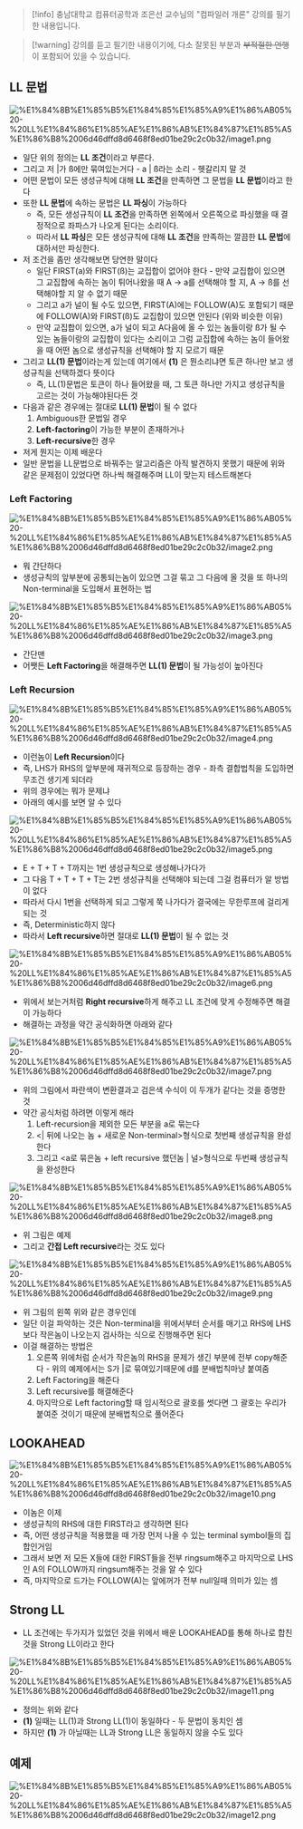 
> [!info] 충남대학교 컴퓨터공학과 조은선 교수님의 "컴파일러 개론" 강의를 필기한 내용입니다.

> [!warning] 강의를 듣고 필기한 내용이기에, 다소 잘못된 부분과 ~~부적절한 언행~~ 이 포함되어 있을 수 있습니다.

## LL 문법

![%E1%84%8B%E1%85%B5%E1%84%85%E1%85%A9%E1%86%AB05%20-%20LL%E1%84%86%E1%85%AE%E1%86%AB%E1%84%87%E1%85%A5%E1%86%B8%2006d46dffd8d6468f8ed01be29c2c0b32/image1.png](compiler.fall.2021.cse.cnu.ac.kr/images/05_06d46dffd8d6468f8ed01be29c2c0b32/image1.png)

- 일단 위의 정의는 **LL 조건**이라고 부른다.
- 그리고 저 |가 ß에만 묶여있는거다 - a | ß라는 소리 - 헷갈리지 말 것
- 어떤 문법이 모든 생성규칙에 대해 **LL 조건**을 만족하면 그 문법을 **LL 문법**이라고 한다
- 또한 **LL 문법**에 속하는 문법은 **LL 파싱**이 가능하다
	- 즉, 모든 생성규칙이 **LL 조건**을 만족하면 왼쪽에서 오른쪽으로 파싱했을 때 결정적으로 좌파스가 나오게 된다는 소리이다.
	- 따라서 **LL 파싱**은 모든 생성규칙에 대해 **LL 조건**을 만족하는 깔끔한 **LL 문법**에 대하서만 파싱한다.
- 저 조건을 좀만 생각해보면 당연한 말이다
	- 일단 FIRST(a)와 FIRST(ß)는 교집합이 없어야 한다 - 만약 교집합이 있으면 그 교집합에 속하는 놈이 튀어나왔을 때 A → a를 선택해야 할 지, A → ß를 선택해야할 지 알 수 없기 때문
	- 그리고 a가 널이 될 수도 있으면, FIRST(A)에는 FOLLOW(A)도 포함되기 때문에 FOLLOW(A)와 FIRST(ß)도 교집합이 있으면 안된다 (위와 비슷한 이유)
	- 만약 교집합이 있으면, a가 널이 되고 A다음에 올 수 있는 놈들이랑 ß가 될 수 있는 놈들이랑의 교집합이 있다는 소리이고 그럼 교집합에 속하는 놈이 들어왔을 때 어떤 놈으로 생성규칙을 선택해야 할 지 모르기 때문
- 그리고 **LL(1) 문법**이라는게 있는데 여기에서 **(1)** 은 뭔소리냐면 토큰 하나만 보고 생성규칙을 선택하겠다 뜻이다
	- 즉, LL(1)문법은 토큰이 하나 들어왔을 때, 그 토큰 하나만 가지고 생성규칙을 고르는 것이 가능해야된다든 것
- 다음과 같은 경우에는 절대로 **LL(1) 문법**이 될 수 없다
	1. Ambiguous한 문법일 경우
	2. **Left-factoring**이 가능한 부분이 존재하거나
	3. **Left-recursive**한 경우
- 저게 뭔지는 이제 배운다
- 일반 문법을 LL문법으로 바꿔주는 알고리즘은 아직 발견하지 못했기 때문에 위와 같은 문제점이 있었다면 하나씩 해결해주며 LL이 맞는지 테스트해본다

### Left Factoring

![%E1%84%8B%E1%85%B5%E1%84%85%E1%85%A9%E1%86%AB05%20-%20LL%E1%84%86%E1%85%AE%E1%86%AB%E1%84%87%E1%85%A5%E1%86%B8%2006d46dffd8d6468f8ed01be29c2c0b32/image2.png](compiler.fall.2021.cse.cnu.ac.kr/images/05_06d46dffd8d6468f8ed01be29c2c0b32/image2.png)

- 뭐 간단하다
- 생성규칙의 앞부분에 공통되는놈이 있으면 그걸 묶고 그 다음에 올 것을 또 하나의 Non-terminal을 도입해서 표현하는 법

![%E1%84%8B%E1%85%B5%E1%84%85%E1%85%A9%E1%86%AB05%20-%20LL%E1%84%86%E1%85%AE%E1%86%AB%E1%84%87%E1%85%A5%E1%86%B8%2006d46dffd8d6468f8ed01be29c2c0b32/image3.png](compiler.fall.2021.cse.cnu.ac.kr/images/05_06d46dffd8d6468f8ed01be29c2c0b32/image3.png)

- 간단맨
- 어쨋든 **Left Factoring**을 해결해주면 **LL(1) 문법**이 될 가능성이 높아진다

### Left Recursion

![%E1%84%8B%E1%85%B5%E1%84%85%E1%85%A9%E1%86%AB05%20-%20LL%E1%84%86%E1%85%AE%E1%86%AB%E1%84%87%E1%85%A5%E1%86%B8%2006d46dffd8d6468f8ed01be29c2c0b32/image4.png](compiler.fall.2021.cse.cnu.ac.kr/images/05_06d46dffd8d6468f8ed01be29c2c0b32/image4.png)

- 이런놈이 **Left Recursion**이다
- 즉, LHS가 RHS의 앞부분에 재귀적으로 등장하는 경우 - 좌측 결합법칙을 도입하면 무조건 생기게 되더라
- 위의 경우에는 뭐가 문제냐
- 아래의 예시를 보면 알 수 있다

![%E1%84%8B%E1%85%B5%E1%84%85%E1%85%A9%E1%86%AB05%20-%20LL%E1%84%86%E1%85%AE%E1%86%AB%E1%84%87%E1%85%A5%E1%86%B8%2006d46dffd8d6468f8ed01be29c2c0b32/image5.png](compiler.fall.2021.cse.cnu.ac.kr/images/05_06d46dffd8d6468f8ed01be29c2c0b32/image5.png)

- E + T + T + T까지는 1번 생성규칙으로 생성해나가다가
- 그 다음 T + T + T + T는 2번 생성규칙을 선택해야 되는데 그걸 컴퓨터가 알 방법이 없다
- 따라서 다시 1번을 선택하게 되고 그렇게 쭉 나가다가 결국에는 무한루프에 걸리게 되는 것
- 즉, Deterministic하지 않다
- 따라서 **Left recursive**하면 절대로 **LL(1) 문법**이 될 수 없는 것

![%E1%84%8B%E1%85%B5%E1%84%85%E1%85%A9%E1%86%AB05%20-%20LL%E1%84%86%E1%85%AE%E1%86%AB%E1%84%87%E1%85%A5%E1%86%B8%2006d46dffd8d6468f8ed01be29c2c0b32/image6.png](compiler.fall.2021.cse.cnu.ac.kr/images/05_06d46dffd8d6468f8ed01be29c2c0b32/image6.png)

- 위에서 보는거처럼 **Right recursive**하게 해주고 LL 조건에 맞게 수정해주면 해결이 가능하다
- 해결하는 과정을 약간 공식화하면 아래와 같다

![%E1%84%8B%E1%85%B5%E1%84%85%E1%85%A9%E1%86%AB05%20-%20LL%E1%84%86%E1%85%AE%E1%86%AB%E1%84%87%E1%85%A5%E1%86%B8%2006d46dffd8d6468f8ed01be29c2c0b32/image7.png](compiler.fall.2021.cse.cnu.ac.kr/images/05_06d46dffd8d6468f8ed01be29c2c0b32/image7.png)

- 위의 그림에서 파란색이 변환결과고 검은색 수식이 이 두개가 같다는 것을 증명한 것
- 약간 공식처럼 하려면 이렇게 해라
	1. Left-recursion을 제외한 모든 부분을 a로 묶는다
	2. <| 뒤에 나오는 놈 + 새로운 Non-terminal>형식으로 첫번째 생성규칙을 완성 한다
	3. 그리고 <a로 묶은놈 + left recursive 했던놈 | 널>형식으로 두번째 생성규칙을 완성한다

![%E1%84%8B%E1%85%B5%E1%84%85%E1%85%A9%E1%86%AB05%20-%20LL%E1%84%86%E1%85%AE%E1%86%AB%E1%84%87%E1%85%A5%E1%86%B8%2006d46dffd8d6468f8ed01be29c2c0b32/image8.png](compiler.fall.2021.cse.cnu.ac.kr/images/05_06d46dffd8d6468f8ed01be29c2c0b32/image8.png)

- 위 그림은 예제
- 그리고 **간접 Left recursive**라는 것도 있다

![%E1%84%8B%E1%85%B5%E1%84%85%E1%85%A9%E1%86%AB05%20-%20LL%E1%84%86%E1%85%AE%E1%86%AB%E1%84%87%E1%85%A5%E1%86%B8%2006d46dffd8d6468f8ed01be29c2c0b32/image9.png](compiler.fall.2021.cse.cnu.ac.kr/images/05_06d46dffd8d6468f8ed01be29c2c0b32/image9.png)

- 위 그림의 왼쪽 위와 같은 경우인데
- 일단 이걸 파악하는 것은 Non-terminal을 위에서부터 순서를 매기고 RHS에 LHS보다 작은놈이 나오는지 검사하는 식으로 진행해주면 된다
- 이걸 해결하는 방법은
	1. 오른쪽 위에처럼 순서가 작은놈의 RHS을 문제가 생긴 부분에 전부 copy해준다 - 위의 예제에서는 S가 |로 묶여있기때문에 d를 분배법칙마냥 붙여줌
	2. Left Factoring을 해준다
	3. Left recursive를 해결해준다
	4. 마지막으로 Left factoring할 때 임시적으로 괄호를 썻다면 그 괄호는 우리가 붙여준 것이기 때문에 분배법칙으로 풀어준다

## LOOKAHEAD

![%E1%84%8B%E1%85%B5%E1%84%85%E1%85%A9%E1%86%AB05%20-%20LL%E1%84%86%E1%85%AE%E1%86%AB%E1%84%87%E1%85%A5%E1%86%B8%2006d46dffd8d6468f8ed01be29c2c0b32/image10.png](compiler.fall.2021.cse.cnu.ac.kr/images/05_06d46dffd8d6468f8ed01be29c2c0b32/image10.png)

- 이놈은 이제
- 생성규칙의 RHS에 대한 FIRST라고 생각하면 된다
- 즉, 어떤 생성규칙을 적용했을 때 가장 먼저 나올 수 있는 terminal symbol들의 집합인거임
- 그래서 보면 저 모든 X들에 대한 FIRST들을 전부 ringsum해주고 마지막으로 LHS인 A의 FOLLOW까지 ringsum해주는 것을 알 수 있다
- 즉, 마지막으로 드가는 FOLLOW(A)는 앞에꺼가 전부 null일때 의미가 있는 셈

## Strong LL

- LL 조건에는 두가지가 있었던 것을 위에서 배운 LOOKAHEAD를 통해 하나로 합친 것을 Strong LL이라고 한다

![%E1%84%8B%E1%85%B5%E1%84%85%E1%85%A9%E1%86%AB05%20-%20LL%E1%84%86%E1%85%AE%E1%86%AB%E1%84%87%E1%85%A5%E1%86%B8%2006d46dffd8d6468f8ed01be29c2c0b32/image11.png](compiler.fall.2021.cse.cnu.ac.kr/images/05_06d46dffd8d6468f8ed01be29c2c0b32/image11.png)

- 정의는 위와 같다
- **(1)** 일때는 LL(1)과 Strong LL(1)이 동일하다 - 두 문법이 동치인 셈
- 하지만 **(1)** 가 아닐때는 LL과 Strong LL은 동일하지 않을 수도 있다

## 예제

![%E1%84%8B%E1%85%B5%E1%84%85%E1%85%A9%E1%86%AB05%20-%20LL%E1%84%86%E1%85%AE%E1%86%AB%E1%84%87%E1%85%A5%E1%86%B8%2006d46dffd8d6468f8ed01be29c2c0b32/image12.png](compiler.fall.2021.cse.cnu.ac.kr/images/05_06d46dffd8d6468f8ed01be29c2c0b32/image12.png)